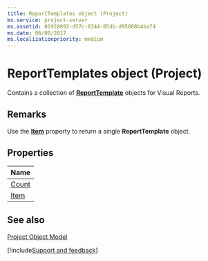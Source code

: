 ```yaml
---
title: ReportTemplates object (Project)
ms.service: project-server
ms.assetid: 01928892-d57c-8344-05db-d95008b4ba74
ms.date: 06/08/2017
ms.localizationpriority: medium
---
```



# ReportTemplates object (Project)

 Contains a collection of **[ReportTemplate](Project.ReportTemplate.md)** objects for Visual Reports.
 


## Remarks

Use the **[Item](Project.ReportTemplates.Item.md)** property to return a single **ReportTemplate** object.
 

 

## Properties



|Name|
|:-----|
|[Count](Project.ReportTemplates.Count.md)|
|[Item](Project.ReportTemplates.Item.md)|

## See also


 
[Project Object Model](../project/Concepts/project-object-model.md)

[!include[Support and feedback](~/includes/feedback-boilerplate.md)]
